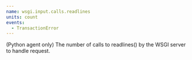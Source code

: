 ```yaml
---
name: wsgi.input.calls.readlines
units: count
events:
  - TransactionError
---
```


(Python agent only) The number of calls to readlines() by the WSGI server to handle request.